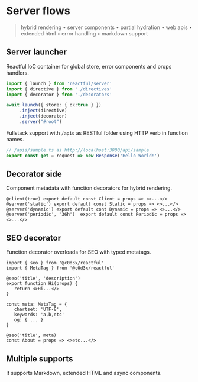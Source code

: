 <script src='../js/index.js'></script>
<style>@import url(../css/index.css);</style> 
<style>@import url(serving.css);</style> 

# Server flows

> hybrid rendering • server components • partial hydration • web apis • extended html • error handling • markdown support


## Server launcher

Reactful IoC container for <a onclick='goto("review/reactive.html#global-store")'>global store</a>, <a onclick='goto("review/injection.html#error-components")'>error components</a> and <a onclick='goto("review/directive.html#props-directives")'>props handlers</a>.

```ts
import { launch } from 'reactful/server'
import { directive } from './directives'
import { decorator } from './decorators'

await launch({ store: { ok:true } })
     .inject(directive)
     .inject(decorator)
     .server("#root")
```

Fullstack support with `/apis` as <a onclick='goto("review/rendering.html#restful-apis-folder")'>RESTful</a> folder using HTTP verb in function names. 

```ts
// /apis/sample.ts as http://localhost:3000/api/sample
export const get = request => new Response('Hello World!')
```

## Decorator side

Component metadata with <a onclick='goto("review/decorator.html")'>function decorators</a> for <a onclick='goto("review/hybriding.html")'>hybrid rendering</a>.

```tsx
@client(true) export default const Client = props => <>...</>
@server('static') export default const Static = props => <>...</>
@server('dynamic') export default cont Dynamic = props => <>...</>
@server('periodic', "36h")  export default const Periodic = props => <>...</>
```

## SEO decorator

Function decorator overloads for SEO with typed metatags.

<aside cols='2'>

```tsx
import { seo } from '@c0d3x/reactful'
import { MetaTag } from '@c0d3x/reactful'

@seo('title', 'description') 
export function Hi(props) {
   return <>Hi...</>
}
```

```tsx
const meta: MetaTag = { 
   chartset: 'UTF-8', 
   keywords: 'a,b,etc' 
   og: { ... }
}

@seo('title', meta) 
const About = props => <>etc...</> 
```

</aside>

## Multiple supports

It supports <a onclick='goto("review/multiple.html#markdown-support")'>Markdown</a>, <a onclick='goto("review/multiple.html#extended-html")'>extended HTML</a> and <a onclick='goto("review/multiple.html#async-components")'>async components</a>.

